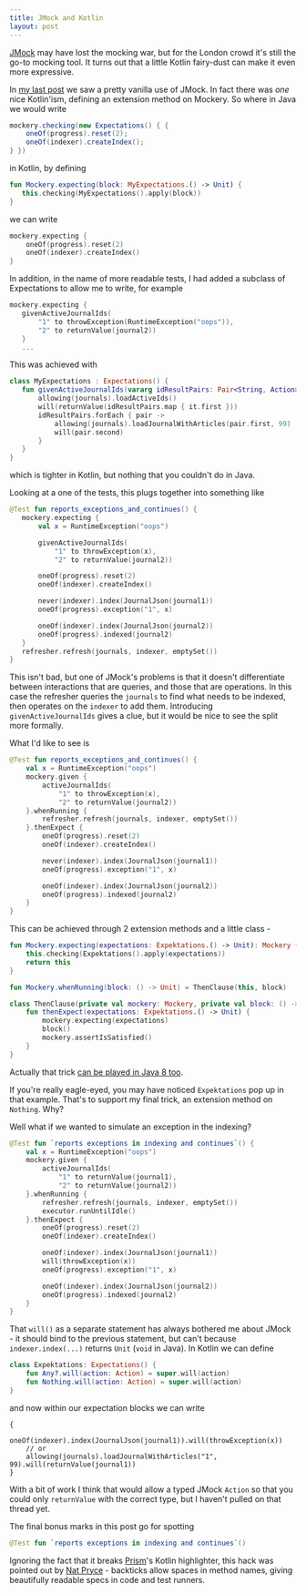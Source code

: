 ```yaml
---
title: JMock and Kotlin
layout: post
---
```


[JMock](http://www.jmock.org/) may have lost the mocking war, but for the London crowd it's still the go-to mocking tool.
It turns out that a little Kotlin fairy-dust can make it even more expressive.

In [my last post](/mocks-v-approvals-tests-part2.html) we saw a pretty vanilla use of JMock. In fact there was *one* nice
Kotlin'ism, defining an extension method on Mockery. So where in Java we would write

``` java
mockery.checking(new Expectations() { {
    oneOf(progress).reset(2);
    oneOf(indexer).createIndex();
} })
```

in Kotlin, by defining

``` kotlin
fun Mockery.expecting(block: MyExpectations.() -> Unit) {
   this.checking(MyExpectations().apply(block))
}
```

we can write

``` kotlin
mockery.expecting {
    oneOf(progress).reset(2)
    oneOf(indexer).createIndex()
}
```

In addition, in the name of more readable tests, I had added a subclass of Expectations
to allow me to write, for example

``` kotlin
mockery.expecting {
   givenActiveJournalIds(
       "1" to throwException(RuntimeException("oops")),
       "2" to returnValue(journal2))
   }
   ...
```

This was achieved with

``` kotlin
class MyExpectations : Expectations() {
   fun givenActiveJournalIds(vararg idResultPairs: Pair<String, Action>) {
       allowing(journals).loadActiveIds()
       will(returnValue(idResultPairs.map { it.first }))
       idResultPairs.forEach { pair ->
           allowing(journals).loadJournalWithArticles(pair.first, 99)
           will(pair.second)
       }
   }
}
```

which is tighter in Kotlin, but nothing that you couldn't do in Java.

Looking at a one of the tests, this plugs together into something like

``` kotlin
@Test fun reports_exceptions_and_continues() {
   mockery.expecting {
       val x = RuntimeException("oops")

       givenActiveJournalIds(
           "1" to throwException(x),
           "2" to returnValue(journal2))

       oneOf(progress).reset(2)
       oneOf(indexer).createIndex()

       never(indexer).index(JournalJson(journal1))
       oneOf(progress).exception("1", x)

       oneOf(indexer).index(JournalJson(journal2))
       oneOf(progress).indexed(journal2)
   }
   refresher.refresh(journals, indexer, emptySet())
}
```

This isn't bad, but one of JMock's problems is that it doesn't differentiate between interactions
that are queries, and those that are operations. In this case the refresher queries the `journals`
to find what needs to be indexed, then operates on the `indexer` to add them. Introducing
`givenActiveJournalIds` gives a clue, but it would be nice to see the split more formally.

What I'd like to see is

``` kotlin
@Test fun reports_exceptions_and_continues() {
    val x = RuntimeException("oops")
    mockery.given {
        activeJournalIds(
            "1" to throwException(x),
            "2" to returnValue(journal2))
    }.whenRunning {
        refresher.refresh(journals, indexer, emptySet())
    }.thenExpect {
        oneOf(progress).reset(2)
        oneOf(indexer).createIndex()

        never(indexer).index(JournalJson(journal1))
        oneOf(progress).exception("1", x)

        oneOf(indexer).index(JournalJson(journal2))
        oneOf(progress).indexed(journal2)
    }
}
```

This can be achieved through 2 extension methods and a little class -

``` kotlin
fun Mockery.expecting(expectations: Expektations.() -> Unit): Mockery {
    this.checking(Expektations().apply(expectations))
    return this
}

fun Mockery.whenRunning(block: () -> Unit) = ThenClause(this, block)

class ThenClause(private val mockery: Mockery, private val block: () -> Unit) {
    fun thenExpect(expectations: Expektations.() -> Unit) {
        mockery.expecting(expectations)
        block()
        mockery.assertIsSatisfied()
    }
}
```

Actually that trick [can be played in Java 8 too](https://github.com/dmcg/nowthen).

If you're really eagle-eyed, you may have noticed `Expektations` pop up in that example.
That's to support my final trick, an extension method on `Nothing`. Why?

Well what if we wanted to simulate an exception in the indexing?

``` kotlin
@Test fun `reports exceptions in indexing and continues`() {
    val x = RuntimeException("oops")
    mockery.given {
        activeJournalIds(
            "1" to returnValue(journal1),
            "2" to returnValue(journal2))
    }.whenRunning {
        refresher.refresh(journals, indexer, emptySet())
        executor.runUntilIdle()
    }.thenExpect {
        oneOf(progress).reset(2)
        oneOf(indexer).createIndex()

        oneOf(indexer).index(JournalJson(journal1))
        will(throwException(x))
        oneOf(progress).exception("1", x)

        oneOf(indexer).index(JournalJson(journal2))
        oneOf(progress).indexed(journal2)
    }
}
```

That `will()` as a separate statement has always bothered me about JMock - it should
bind to the previous statement, but can't because `indexer.index(...)` returns `Unit`
(`void` in Java). In Kotlin we can define

``` kotlin
class Expektations: Expectations() {
    fun Any?.will(action: Action) = super.will(action)
    fun Nothing.will(action: Action) = super.will(action)
}
```

and now within our expectation blocks we can write

``` koklin
{
    oneOf(indexer).index(JournalJson(journal1)).will(throwException(x))
    // or
    allowing(journals).loadJournalWithArticles("1", 99).will(returnValue(journal1))
}
```

With a bit of work I think that would allow a typed JMock `Action` so that you could only
`returnValue` with the correct type, but I haven't pulled on that thread yet.

The final bonus marks in this post go for spotting

``` kotlin
@Test fun `reports exceptions in indexing and continues`()
```

Ignoring the fact that it breaks [Prism](http://prismjs.com/)'s Kotlin highlighter, this hack was pointed out by
[Nat Pryce](http://natpryce.com) - backticks allow spaces in method names, giving beautifully
readable specs in code and test runners.






